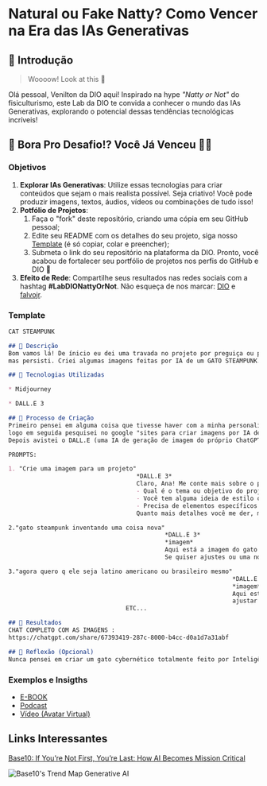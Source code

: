 # Natural ou Fake Natty? Como Vencer na Era das IAs Generativas

## 🚀 Introdução

> Woooow! Look at this 👀

Olá pessoal, Venilton da DIO aqui! Inspirado na hype _"Natty or Not"_ do fisiculturismo, este Lab da DIO te convida a conhecer o mundo das IAs Generativas, explorando o potencial dessas tendências tecnológicas incríveis!

## 🎯 Bora Pro Desafio!? Você Já Venceu 💪🤓

### Objetivos

1. **Explorar IAs Generativas**: Utilize essas tecnologias para criar conteúdos que sejam o mais realista possível. Seja criativo! Você pode produzir imagens, textos, áudios, vídeos ou combinações de tudo isso!
1. **Potfólio de Projetos**:
    1. Faça o "fork" deste repositório, criando uma cópia em seu GitHub pessoal;
    2. Edite seu README com os detalhes do seu projeto, siga nosso [Template](#template) (é só copiar, colar e preencher);
    3. Submeta o link do seu repositório na plataforma da DIO. Pronto, você acabou de fortalecer seu portfólio de projetos nos perfis do GitHub e DIO 🚀
1. **Efeito de Rede**: Compartilhe seus resultados nas redes sociais com a hashtag **#LabDIONattyOrNot**. Não esqueça de nos marcar: [DIO](https://www.linkedin.com/school/dio-makethechange) e [falvojr](https://www.linkedin.com/in/falvojr).

### Template

```markdown
CAT STEAMPUNK

## 📒 Descrição
Bom vamos lá! De ínicio eu dei uma travada no projeto por preguiça ou pelo medo do fracasso ou sei lá,
mas persisti. Criei algumas imagens feitas por IA de um GATO STEAMPUNK.  

## 🤖 Tecnologias Utilizadas

* Midjourney

* DALL.E 3

## 🧐 Processo de Criação
Primeiro pensei em alguma coisa que tivesse haver com a minha personalidade e aos meus gostos pessoais,
logo em seguida pesquisei no google "sites para criar imagens por IA de graça", um dos primeiros que apareceu foi o Midjourney.
Depois avistei o DALL.E (uma IA de geração de imagem do próprio ChatGPT), escolhi ele para gerar o gato.

PROMPTS:

1. "Crie uma imagem para um projeto"
                                    *DALL.E 3*
                                    Claro, Ana! Me conte mais sobre o projeto e como você imagina a imagem:
                                    - Qual é o tema ou objetivo do projeto?  
                                    - Você tem alguma ideia de estilo ou cores que gostaria de usar?  
                                    - Precisa de elementos específicos na imagem?  
                                    Quanto mais detalhes você me der, mais personalizada ficará a criação. 😊

2."gato steampunk inventando uma coisa nova"
                                            *DALL.E 3*
                                            *imagem*
                                            Aqui está a imagem do gato steampunk inventando algo em sua oficina!
                                            Se quiser ajustes ou uma nova versão, é só me avisar. 😊

3."agora quero q ele seja latino americano ou brasileiro mesmo"
                                                               *DALL.E 3*
                                                               *imagem*
                                                               Aqui está o gato steampunk inspirado em Albert Einstein, com um toque latino-americano e brasileiro! Caso queira
                                                               ajustar mais algum detalhe ou adicionar algo especial, é só avisar. 😊
                                 ETC...

## 🚀 Resultados
CHAT COMPLETO COM AS IMAGENS :
https://chatgpt.com/share/67393419-287c-8000-b4cc-d0a1d7a31abf

## 💭 Reflexão (Opcional)
Nunca pensei em criar um gato cybernético totalmente feito por Inteligência Artificial, incrível como estamos avançando!
```

### Exemplos e Insigths

- [E-BOOK](/exemplos/E-BOOK.md)
- [Podcast](/exemplos/PODCAST.md)
- [Vídeo (Avatar Virtual)](/exemplos/VIDEO.md)

## Links Interessantes

[Base10: If You’re Not First, You’re Last: How AI Becomes Mission Critical](https://base10.vc/post/generative-ai-mission-critical/)

![Base10's Trend Map Generative AI](https://github.com/digitalinnovationone/lab-natty-or-not/assets/730492/f4df26e8-f8f7-4419-8252-c69d73ea930c)
